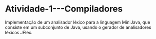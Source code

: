 # Atividade-1---Compiladores
Implementação de um analisador léxico para a linguagem MiniJava, que consiste em um subconjunto de Java, usando o gerador de analisadores léxicos JFlex.
